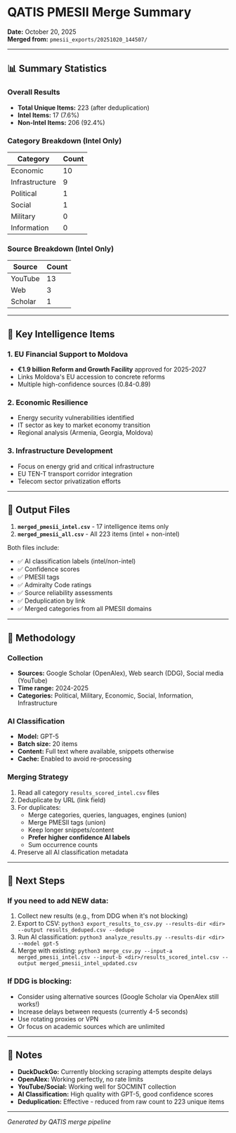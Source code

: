 # QATIS PMESII Merge Summary

**Date:** October 20, 2025  
**Merged from:** `pmesii_exports/20251020_144507/`

---

## 📊 Summary Statistics

### Overall Results
- **Total Unique Items:** 223 (after deduplication)
- **Intel Items:** 17 (7.6%)
- **Non-Intel Items:** 206 (92.4%)

### Category Breakdown (Intel Only)
| Category       | Count |
|----------------|-------|
| Economic       | 10    |
| Infrastructure | 9     |
| Political      | 1     |
| Social         | 1     |
| Military       | 0     |
| Information    | 0     |

### Source Breakdown (Intel Only)
| Source  | Count |
|---------|-------|
| YouTube | 13    |
| Web     | 3     |
| Scholar | 1     |

---

## 🎯 Key Intelligence Items

### 1. EU Financial Support to Moldova
- **€1.9 billion Reform and Growth Facility** approved for 2025-2027
- Links Moldova's EU accession to concrete reforms
- Multiple high-confidence sources (0.84-0.89)

### 2. Economic Resilience
- Energy security vulnerabilities identified
- IT sector as key to market economy transition
- Regional analysis (Armenia, Georgia, Moldova)

### 3. Infrastructure Development
- Focus on energy grid and critical infrastructure
- EU TEN-T transport corridor integration
- Telecom sector privatization efforts

---

## 📁 Output Files

1. **`merged_pmesii_intel.csv`** - 17 intelligence items only
2. **`merged_pmesii_all.csv`** - All 223 items (intel + non-intel)

Both files include:
- ✅ AI classification labels (intel/non-intel)
- ✅ Confidence scores
- ✅ PMESII tags
- ✅ Admiralty Code ratings
- ✅ Source reliability assessments
- ✅ Deduplication by link
- ✅ Merged categories from all PMESII domains

---

## 🔧 Methodology

### Collection
- **Sources:** Google Scholar (OpenAlex), Web search (DDG), Social media (YouTube)
- **Time range:** 2024-2025
- **Categories:** Political, Military, Economic, Social, Information, Infrastructure

### AI Classification
- **Model:** GPT-5
- **Batch size:** 20 items
- **Content:** Full text where available, snippets otherwise
- **Cache:** Enabled to avoid re-processing

### Merging Strategy
1. Read all category `results_scored_intel.csv` files
2. Deduplicate by URL (link field)
3. For duplicates:
   - Merge categories, queries, languages, engines (union)
   - Merge PMESII tags (union)
   - Keep longer snippets/content
   - **Prefer higher confidence AI labels**
   - Sum occurrence counts
4. Preserve all AI classification metadata

---

## 🚀 Next Steps

### If you need to add NEW data:
1. Collect new results (e.g., from DDG when it's not blocking)
2. Export to CSV: `python3 export_results_to_csv.py --results-dir <dir> --output results_deduped.csv --dedupe`
3. Run AI classification: `python3 analyze_results.py --results-dir <dir> --model gpt-5`
4. Merge with existing: `python3 merge_csv.py --input-a merged_pmesii_intel.csv --input-b <dir>/results_scored_intel.csv --output merged_pmesii_intel_updated.csv`

### If DDG is blocking:
- Consider using alternative sources (Google Scholar via OpenAlex still works!)
- Increase delays between requests (currently 4-5 seconds)
- Use rotating proxies or VPN
- Or focus on academic sources which are unlimited

---

## 📝 Notes

- **DuckDuckGo:** Currently blocking scraping attempts despite delays
- **OpenAlex:** Working perfectly, no rate limits
- **YouTube/Social:** Working well for SOCMINT collection
- **AI Classification:** High quality with GPT-5, good confidence scores
- **Deduplication:** Effective - reduced from raw count to 223 unique items

---

*Generated by QATIS merge pipeline*

